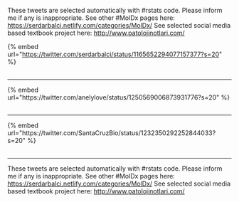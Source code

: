 

These tweets are selected automatically with #rstats code. Please inform me if any is inappropriate.
See other #MolDx pages here: https://serdarbalci.netlify.com/categories/MolDx/ 
See selected social media based textbook project here: http://www.patolojinotlari.com/

{% embed url="https://twitter.com/serdarbalci/status/1165652294077157377?s=20" %}<br>
<br>
<hr>
{% embed url="https://twitter.com/anelylove/status/1250569006873931776?s=20" %}<br>
<br>
<hr>
{% embed url="https://twitter.com/SantaCruzBio/status/1232350292252844033?s=20" %}<br>
<br>
<hr>


These tweets are selected automatically with #rstats code. Please inform me if any is inappropriate.
See other #MolDx pages here: https://serdarbalci.netlify.com/categories/MolDx/ 
See selected social media based textbook project here: http://www.patolojinotlari.com/

